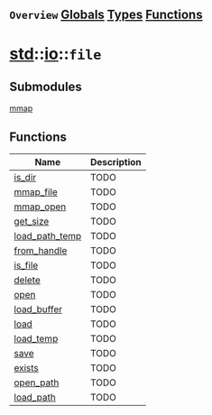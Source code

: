 ## `Overview` [Globals](./globals.md) [Types](./types.md) [Functions](./functions.md)
# [std](./../../std.md)::[io](./../io.md)::`file`
## Submodules
[mmap](./file/mmap.md)
## Functions
|Name|Description|
|----|-----------|
|[is_dir](#todo)|TODO|
|[mmap_file](#todo)|TODO|
|[mmap_open](#todo)|TODO|
|[get_size](#todo)|TODO|
|[load_path_temp](#todo)|TODO|
|[from_handle](#todo)|TODO|
|[is_file](#todo)|TODO|
|[delete](#todo)|TODO|
|[open](#todo)|TODO|
|[load_buffer](#todo)|TODO|
|[load](#todo)|TODO|
|[load_temp](#todo)|TODO|
|[save](#todo)|TODO|
|[exists](#todo)|TODO|
|[open_path](#todo)|TODO|
|[load_path](#todo)|TODO|
